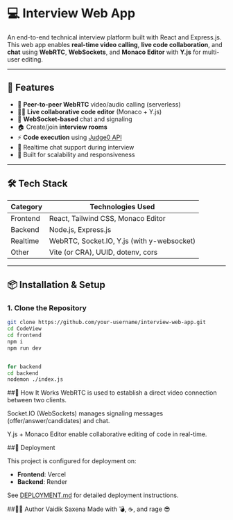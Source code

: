 # 💻 Interview Web App

An end-to-end technical interview platform built with React and Express.js. This web app enables **real-time video calling**, **live code collaboration**, and **chat** using **WebRTC**, **WebSockets**, and **Monaco Editor** with **Y.js** for multi-user editing.

---

## 🚀 Features

- 🔗 **Peer-to-peer WebRTC** video/audio calling (serverless)
- 🧑‍💻 **Live collaborative code editor** (Monaco + Y.js)
- 📡 **WebSocket-based** chat and signaling
- 🏠 Create/join **interview rooms**
- ⚡ **Code execution** using [Judge0 API](https://judge0.com/)
- 💬 Realtime chat support during interview
- 🎯 Built for scalability and responsiveness

---

## 🛠 Tech Stack

| Category   | Technologies Used                          |
|------------|---------------------------------------------|
| Frontend   | React, Tailwind CSS, Monaco Editor          |
| Backend    | Node.js, Express.js                         |
| Realtime   | WebRTC, Socket.IO, Y.js (with y-websocket)  |
| Other      | Vite (or CRA), UUID, dotenv, cors           |

---


## 📦 Installation & Setup

### 1. Clone the Repository

```bash
git clone https://github.com/your-username/interview-web-app.git
cd CodeView
cd frontend
npm i
npm run dev


for backend
cd backend
nodemon ./index.js
```
##🧠 How It Works
WebRTC is used to establish a direct video connection between two clients.

Socket.IO (WebSockets) manages signaling messages (offer/answer/candidates) and chat.

Y.js + Monaco Editor enable collaborative editing of code in real-time.



##🚀 Deployment

This project is configured for deployment on:
- **Frontend**: Vercel
- **Backend**: Render

See [DEPLOYMENT.md](./DEPLOYMENT.md) for detailed deployment instructions.

##👨‍💻 Author
Vaidik Saxena
Made with 💣, ☕, and rage 😎
